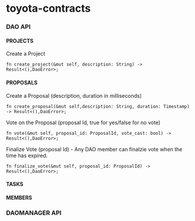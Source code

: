# toyota-contracts

### DAO API

#### PROJECTS

Create a Project
```
fn create_project(&mut self, description: String) -> Result<(),DaoError>;
```

#### PROPOSALS

Create a Proposal (description, duration in milliseconds)
```
fn create_proposal(&mut self,description: String, duration: Timestamp) -> Result<(),DaoError>;
```

Vote on the Proposal (proposal Id, true for yes/false for no vote)
```
fn vote(&mut self, proposal_id: ProposalId, vote_cast: bool) -> Result<(),DaoError>;
```

Finalize Vote (proposal Id) - Any DAO member can finalzie vote when the time has expired.
```
fn finalize_vote(&mut self, proposal_id: ProposalId) -> Result<(),DaoError>;
```

#### TASKS

#### MEMBERS


### DAOMANAGER API

